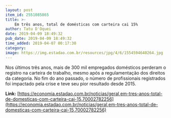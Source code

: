 ```yaml
---
layout: post
item_id: 2551085865
title: >-
    Em três anos, total de domésticas com carteira cai 15%
author: Tatu D'Oquei
date: 2019-04-09 18:49:32
pub_date: 2019-04-09 18:49:32
time_added: 2019-04-07 00:17:30
category: 
image: https://img.estadao.com.br/resources/jpg/4/6/1554594640264.jpg
---
```


Nos últimos três anos, mais de 300 mil empregados domésticos perderam o registro na carteira de trabalho, mesmo após a regulamentação dos direitos da categoria. No fim do ano passado, o número de profissionais registrados foi impactado pela crise e teve seu pior resultado desde 2015.

**Link:** [https://economia.estadao.com.br/noticias/geral,em-tres-anos-total-de-domesticas-com-carteira-cai-15,70002782256](https://economia.estadao.com.br/noticias/geral,em-tres-anos-total-de-domesticas-com-carteira-cai-15,70002782256)

